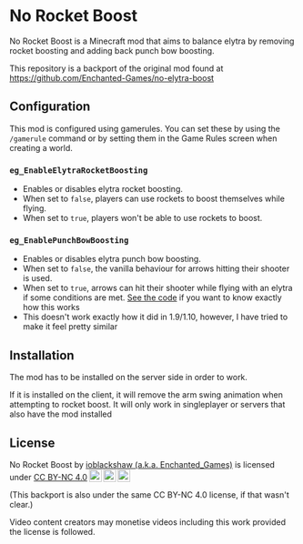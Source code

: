 # No Rocket Boost
No Rocket Boost is a Minecraft mod that aims to balance elytra by removing rocket boosting and adding back punch bow boosting.

This repository is a backport of the original mod found at https://github.com/Enchanted-Games/no-elytra-boost
## Configuration
This mod is configured using gamerules. You can set these by using the `/gamerule` command or by setting them in the Game Rules screen when creating a world.

### `eg_EnableElytraRocketBoosting`
- Enables or disables elytra rocket boosting.
- When set to `false`, players can use rockets to boost themselves while flying.
- When set to `true`, players won't be able to use rockets to boost.

### `eg_EnablePunchBowBoosting`
- Enables or disables elytra punch bow boosting.
- When set to `false`, the vanilla behaviour for arrows hitting their shooter is used.
- When set to `true`, arrows can hit their shooter while flying with an elytra if some conditions are met. [See the code](https://github.com/Enchanted-Games/no-elytra-boost/blob/1.20.6/common/src/main/java/games/enchanted/norocketboosting/mixin/ProjectileMixin.java#L30) if you want to know exactly how this works
- This doesn't work exactly how it did in 1.9/1.10, however, I have tried to make it feel pretty similar

## Installation
The mod has to be installed on the server side in order to work.

If it is installed on the client, it will remove the arm swing animation when attempting to rocket boost. It will only work in singleplayer or servers that also have the mod installed

## License
<p xmlns:cc="http://creativecommons.org/ns#" >No Rocket Boost by <a rel="cc:attributionURL dct:creator" property="cc:attributionName" href="https://enchanted.games">ioblackshaw (a.k.a. Enchanted_Games)</a> is licensed under <a href="http://creativecommons.org/licenses/by-nc/4.0/?ref=chooser-v1" target="_blank" rel="license noopener noreferrer" style="display:inline-block;">CC BY-NC 4.0<img style="height:22px!important;margin-left:3px;vertical-align:text-bottom;" src="https://mirrors.creativecommons.org/presskit/icons/cc.svg?ref=chooser-v1"><img style="height:22px!important;margin-left:3px;vertical-align:text-bottom;" src="https://mirrors.creativecommons.org/presskit/icons/by.svg?ref=chooser-v1"><img style="height:22px!important;margin-left:3px;vertical-align:text-bottom;" src="https://mirrors.creativecommons.org/presskit/icons/nc.svg?ref=chooser-v1"></a></p>
(This backport is also under the same CC BY-NC 4.0 license, if that wasn't clear.)

Video content creators may monetise videos including this work provided the license is followed.
